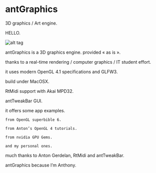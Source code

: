 antGraphics
===========

3D graphics / Art engine.

HELLO.

![alt tag](https://avatars3.githubusercontent.com/u/10116475?v=3&s=460)

antGraphics is a 3D graphics engine. provided « as is ».

thanks to a real-time rendering / computer graphics / IT student effort.

it uses modern OpenGL 4.1 specifications and GLFW3.

build under MacOSX.

RtMidi support with Akai MPD32.

antTweakBar GUI.

it offers some app examples. 

	from OpenGL superbible 6.
	
	from Anton’s OpenGL 4 tutorials.
	
	from nvidia GPU Gems.
	
	and my personal ones. 

much thanks to Anton Gerdelan, RtMidi and antTweakBar.

antGraphics because I’m Anthony. 

